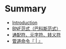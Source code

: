 # Summary

* [Introduction](README.md)
* [BNF范式（巴科斯范式）](chapter1.md)
* [通配符、元字符、转义符](tong-pei-fu-3001-yuan-zi-fu-3001-zhuan-yi-fu.md)
* [管道命令『 \| 』](guan-dao-ming-ling.md)


